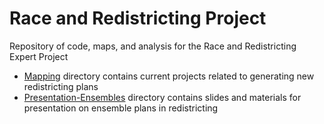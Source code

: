 # Race and Redistricting Project

Repository of code, maps, and analysis for the Race and Redistricting Expert Project

- [Mapping](https://github.com/kkakey/rrep/tree/main/Mapping) directory contains current projects related to generating new redistricting plans
- [Presentation-Ensembles](https://github.com/kkakey/rrep/tree/main/Presentation-Ensembles) directory contains slides and materials for presentation on ensemble plans in redistricting
